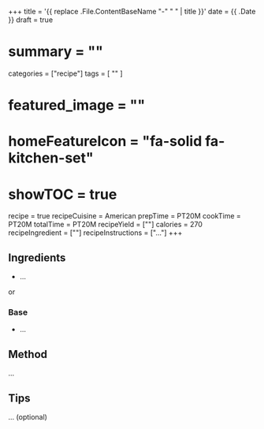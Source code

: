 +++
title = '{{ replace .File.ContentBaseName "-" " " | title }}'
date = {{ .Date }}
draft = true
# summary = ""
categories = ["recipe"]
tags = [
  ""
  ]
# featured_image = ""
# homeFeatureIcon = "fa-solid fa-kitchen-set"
# showTOC = true

recipe = true
recipeCuisine = American
prepTime = PT20M
cookTime = PT20M
totalTime = PT20M
recipeYield = [""]
calories = 270
recipeIngredient = [""]
recipeInstructions = ["..."]
+++

## Ingredients

- ...

or 
### Base 
- ...

## Method

...

## Tips

... (optional)